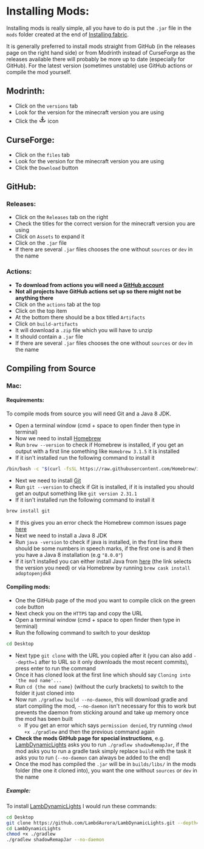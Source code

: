 # Installing Mods:

Installing mods is really simple, all you have to do is put the `.jar` file in the `mods` folder created at the end of [Installing fabric](https://github.com/xX-poggers-Xx/minecraft-stuff/blob/main/Installing%20Fabric.md). 

It is generally preferred to install mods straight from GitHub (in the releases page on the right hand side) or from Modrinth instead of CurseForge as the releases available there will probably be more up to date (especially for GitHub). For the latest version (sometimes unstable) use GitHub actions or compile the mod yourself.

## Modrinth:

- Click on the `versions` tab
- Look for the version for the minecraft version you are using
- Click the <svg data-v-48927166="" data-v-bca524f6="" width="20" height="20" viewBox="0 0 24 24" fill="none" xmlns="http://www.w3.org/2000/svg" class=""><path data-v-48927166="" data-v-bca524f6="" d="M4 16L4 17C4 18.6569 5.34315 20 7 20L17 20C18.6569 20 20 18.6569 20 17L20 16M16 12L12 16M12 16L8 12M12 16L12 4" stroke="currentColor" stroke-width="2" stroke-linecap="round" stroke-linejoin="round"></path></svg> icon

## CurseForge:

- Click on the `files` tab
- Look for the version for the minecraft version you are using
- Click the `Download` button

## GitHub:

### Releases:

- Click on the `Releases` tab on the right
- Check the titles for the correct version for the minecraft version you are using
- Click on `Assets` to expand it
- Click on the `.jar` file
- If there are several `.jar` files chooses the one without `sources` or `dev` in the name

### Actions:

- **To download from actions you will need a [GitHub account](https://github.com/join)**
- **Not all projects have GitHub actions set up so there might not be anything there**
- Click on the `actions` tab at the top
- Click on the top item
- At the bottom there should be a box titled `Artifacts`
- Click on `build-artifacts`
- It will download a `.zip` file which you will have to unzip
- It should contain a `.jar` file
- If there are several `.jar` files chooses the one without `sources` or `dev` in the name

## Compiling from Source

### Mac:

#### Requirements:

To compile mods from source you will need Git and a Java 8 JDK.

- Open a terminal window (cmd + space to open finder then type in terminal)
- Now we need to install [Homebrew](https://brew.sh/)
- Run `brew --version` to check if Homebrew is installed, if you get an output with a first line something like `Homebrew 3.1.5` it is installed
- If it isn't installed run the following command to install it

``` bash
/bin/bash -c "$(curl -fsSL https://raw.githubusercontent.com/Homebrew/install/HEAD/install.sh)"
```

- Next we need to install [Git](https://git-scm.com/download/mac)
- Run `git --version` to check if Git is installed, if it is installed you should get an output something like `git version 2.31.1`
- If it isn't installed run the following command to install it

``` bash
brew install git
```

- If this gives you an error check the Homebrew common issues page [here](https://docs.brew.sh/Common-Issues)
- Next we need to install a Java 8 JDK
- Run `java -version` to check if java is installed, in the first line there should be some numbers in speech marks, if the first one is and 8 then you have a Java 8 installation (e.g `"8.0.0"`)
- If it isn't installed you can either install Java from [here](https://adoptopenjdk.net/?variant=openjdk8&jvmVariant=hotspot) (the link selects the version you need) or via Homebrew by running `brew cask install adoptopenjdk8`

#### Compiling mods:

- One the GitHub page of the mod you want to compile click on the green `code` button
- Next check you on the `HTTPS` tap and copy the URL
- Open a terminal window (cmd + space to open finder then type in terminal)
- Run the following command to switch to your desktop

``` bash
cd Desktop
```

- Next type `git clone` with the URL you copied after it (you can also add `--depth=1` after to URL so it only downloads the most recent commits), press enter to run the command
- Once it has cloned look at the first line which should say `Cloning into 'the mod name'...`
- Run `cd {the mod name}` (without the curly brackets) to switch to the folder it just cloned into
- Now run `./gradlew build --no-daemon`, this will download gradle and start compiling the mod, `--no-daemon` isn't necessary for this to work but prevents the daemon from sticking around and take up memory once the mod has been built
	- If you get an error which says `permission denied`, try running `chmod +x ./gradlew` and then the previous command again
- **Check the mods GitHub page for special instructions**, e.g. [LambDynamicLights](https://github.com/LambdAurora/LambDynamicLights) asks you to run `./gradlew shadowRemapJar`, if the mod asks you to run a gradle task simply replace `build` with the task it asks you to run (`--no-daemon` can always be added to the end)
- Once the mod has compiled the `.jar` will be in `builds/libs/` in the mods folder (the one it cloned into), you want the one without `sources` or `dev` in the name

##### Example:

To install [LambDynamicLights](https://github.com/LambdAurora/LambDynamicLights) I would run these commands:

``` bash
cd Desktop
git clone https://github.com/LambdAurora/LambDynamicLights.git --depth=1
cd LambDynamicLights
chmod +x ./gradlew
./gradlew shadowRemapJar --no-daemon
```
